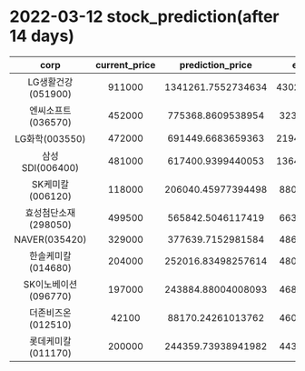 # 2022-03-12 stock_prediction(after 14 days)

|   corp   |   current_price   |   prediction_price   |   expected_profit   |
|:--------:|:-----------------:|:--------------------:|:-------------------:|
|LG생활건강(051900)|911000|1341261.7552734634|430261.75527346344|
|엔씨소프트(036570)|452000|775368.8609538954|323368.8609538954|
|LG화학(003550)|472000|691449.6683659363|219449.66836593626|
|삼성SDI(006400)|481000|617400.9399440053|136400.93994400534|
|SK케미칼(006120)|118000|206040.45977394498|88040.45977394498|
|효성첨단소재(298050)|499500|565842.5046117419|66342.50461174187|
|NAVER(035420)|329000|377639.7152981584|48639.71529815841|
|한솔케미칼(014680)|204000|252016.83498257614|48016.83498257614|
|SK이노베이션(096770)|197000|243884.88004008093|46884.88004008093|
|더존비즈온(012510)|42100|88170.24261013762|46070.24261013762|
|롯데케미칼(011170)|200000|244359.73938941982|44359.73938941982|
